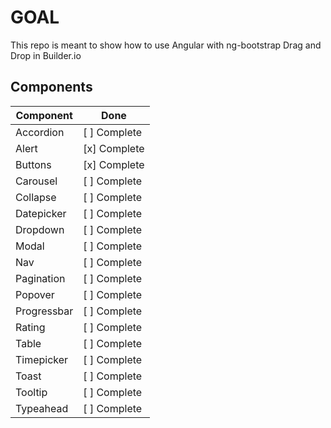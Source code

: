 # GOAL

This repo is meant to show how to use Angular with ng-bootstrap Drag and Drop in Builder.io

## Components

| Component | Done |
| --------- | ---- |
|Accordion| [ ] Complete |
|Alert| [x] Complete |
|Buttons| [x] Complete |
|Carousel| [ ] Complete |
|Collapse| [ ] Complete |
|Datepicker| [ ] Complete |
|Dropdown| [ ] Complete |
|Modal| [ ] Complete |
|Nav| [ ] Complete |
|Pagination| [ ] Complete |
|Popover| [ ] Complete |
|Progressbar| [ ] Complete |
|Rating| [ ] Complete |
|Table| [ ] Complete |
|Timepicker| [ ] Complete |
|Toast| [ ] Complete |
|Tooltip| [ ] Complete |
|Typeahead| [ ] Complete |